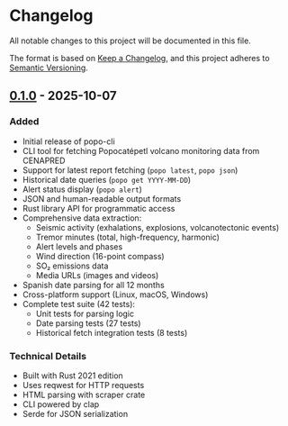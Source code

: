 # Changelog

All notable changes to this project will be documented in this file.

The format is based on [Keep a Changelog](https://keepachangelog.com/en/1.0.0/),
and this project adheres to [Semantic Versioning](https://semver.org/spec/v2.0.0.html).

## [0.1.0] - 2025-10-07

### Added
- Initial release of popo-cli
- CLI tool for fetching Popocatépetl volcano monitoring data from CENAPRED
- Support for latest report fetching (`popo latest`, `popo json`)
- Historical date queries (`popo get YYYY-MM-DD`)
- Alert status display (`popo alert`)
- JSON and human-readable output formats
- Rust library API for programmatic access
- Comprehensive data extraction:
  - Seismic activity (exhalations, explosions, volcanotectonic events)
  - Tremor minutes (total, high-frequency, harmonic)
  - Alert levels and phases
  - Wind direction (16-point compass)
  - SO₂ emissions data
  - Media URLs (images and videos)
- Spanish date parsing for all 12 months
- Cross-platform support (Linux, macOS, Windows)
- Complete test suite (42 tests):
  - Unit tests for parsing logic
  - Date parsing tests (27 tests)
  - Historical fetch integration tests (8 tests)

### Technical Details
- Built with Rust 2021 edition
- Uses reqwest for HTTP requests
- HTML parsing with scraper crate
- CLI powered by clap
- Serde for JSON serialization

[0.1.0]: https://github.com/KyleEdwardDonaldson/PopoCLI/releases/tag/v0.1.0
